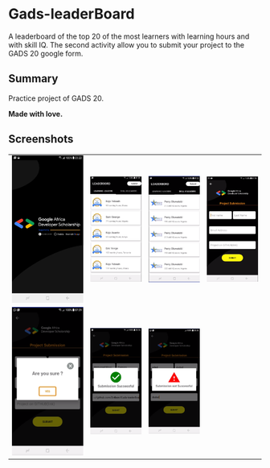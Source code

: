 # Gads-leaderBoard
A leaderboard of the top 20 of the most learners with learning hours and with skill IQ. The second activity allow you to submit your project to the GADS 20 google form.
## Summary
<p>Practice project of GADS 20.</p>
<p><b>Made with love.</b></p>

## Screenshots
<table style="width:100%">
  <tr>
    <td><img src="Screenshoots/splash_screen_activity.jpg"/></td>
    <td><img src="Screenshoots/main_activity_hours.png"/></td>
    <td><img src="Screenshoots/main_activity_skillIQ.png"/></td> 
    <td><img src="Screenshoots/submission_activity.png"/></td>
  </tr>
  <tr>
    <td><img src="Screenshoots/confirmation_alert_dialog.png"/></td>
    <td><img src="Screenshoots/alert_dialog_successful.png"/></td>
    <td><img src="Screenshoots/alert_dialog_failure.png"/></td>
  </tr>
</table>
